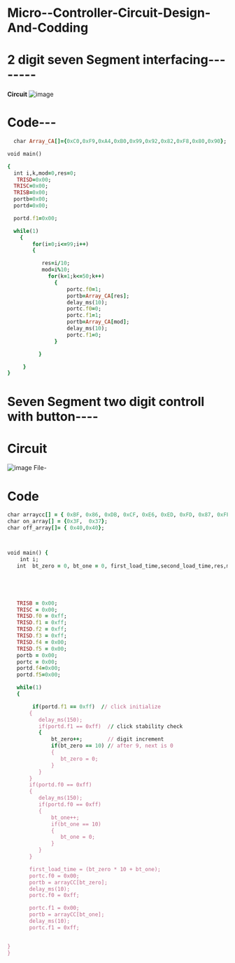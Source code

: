 # Micro--Controller-Circuit-Design-And-Codding

# 2 digit seven Segment interfacing--------

  **Circuit**
  ![image](https://github.com/nayan-pust/Micro--Controller-Circuit-Design-And-Codding/assets/114688354/1ac97018-f110-44ba-8455-68ded2d06ff4)
# Code---
```ruby
  char Array_CA[]={0xC0,0xF9,0xA4,0xB0,0x99,0x92,0x82,0xF8,0x80,0x90};

void main()

{
  int i,k,mod=0,res=0;
   TRISD=0x00;
  TRISC=0x00;
  TRISB=0x00;
  portb=0x00;
  portd=0x00;

  portd.f1=0x00;

  while(1)
    {
        for(i=0;i<=99;i++)
        {

           res=i/10;
           mod=i%10;
             for(k=1;k<=50;k++)
               {
                   portc.f0=1;
                   portb=Array_CA[res];
                   delay_ms(10);
                   portc.f0=0;
                   portc.f1=1;
                   portb=Array_CA[mod];
                   delay_ms(10);
                   portc.f1=0;
               }

          }

     }
}


```

# Seven Segment two digit controll with button----
# Circuit
![image](https://github.com/nayan-pust/Micro--Controller-Circuit-Design-And-Codding/assets/114688354/19b5e2cb-95b4-4ce3-88bb-771c4a171535)
File- 

# Code
```ruby
char arraycc[] = { 0xBF, 0x86, 0xDB, 0xCF, 0xE6, 0xED, 0xFD, 0x87, 0xFF, 0xEF };
char on_array[] = {0x3F,  0x37};
char off_array[]= { 0x40,0x40};



void main() {
    int i;
   int  bt_zero = 0, bt_one = 0, first_load_time,second_load_time,res,mod,k;





   TRISB = 0x00;
   TRISC = 0x00;
   TRISD.f0 = 0xff;
   TRISD.f1 = 0xff;
   TRISD.f2 = 0xff;
   TRISD.f3 = 0xff;
   TRISD.f4 = 0x00;
   TRISD.f5 = 0x00;
   portb = 0x00;
   portc = 0x00;
   portd.f4=0x00;
   portd.f5=0x00;

   while(1)
   {

        if(portd.f1 == 0xff)  // click initialize
       {
          delay_ms(150);
          if(portd.f1 == 0xff)  // click stability check
          {
              bt_zero++;        // digit increment
              if(bt_zero == 10) // after 9, next is 0
              {
                 bt_zero = 0;
              }
          }
       }
       if(portd.f0 == 0xff)
       {
          delay_ms(150);
          if(portd.f0 == 0xff)
          {
              bt_one++;
              if(bt_one == 10)
              {
                 bt_one = 0;
              }
          }
       }

       first_load_time = (bt_zero * 10 + bt_one);
       portc.f0 = 0x00;
       portb = arrayCC[bt_zero];
       delay_ms(10);
       portc.f0 = 0xff;

       portc.f1 = 0x00;
       portb = arrayCC[bt_one];
       delay_ms(10);
       portc.f1 = 0xff;


}
}

```




